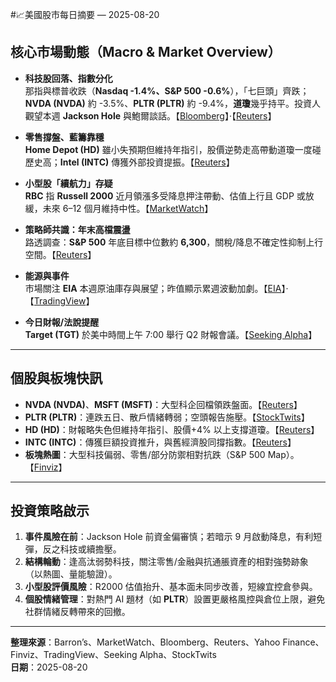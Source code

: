 #📈美國股市每日摘要 — 2025-08-20

## 核心市場動態（Macro & Market Overview）

- **科技股回落、指數分化**  
那指與標普收跌（**Nasdaq -1.4%、S&P 500 -0.6%**），「七巨頭」齊跌；**NVDA (NVDA)** 約 -3.5%、**PLTR (PLTR)** 約 -9.4%，**道瓊**幾乎持平。投資人觀望本週 **Jackson Hole** 與鮑爾談話。【[Bloomberg](https://www.bloomberg.com/news/articles/2025-08-19/us-stocks-fall-as-investors-parse-retail-earnings-await-powell)】·【[Reuters](https://www.reuters.com/business/wall-street-falls-jackson-hole-jitters-2025-08-19/)】

- **零售撐盤、藍籌靠穩**  
**Home Depot (HD)** 雖小失預期但維持年指引，股價逆勢走高帶動道瓊一度碰歷史高；**Intel (INTC)** 傳獲外部投資提振。【[Reuters](https://www.reuters.com/business/wall-street-falls-jackson-hole-jitters-2025-08-19/)】

- **小型股「續航力」存疑**  
**RBC** 指 **Russell 2000** 近月領漲多受降息押注帶動、估值上行且 GDP 或放緩，未來 6–12 個月維持中性。【[MarketWatch](https://www.marketwatch.com/story/why-small-cap-stocks-may-be-running-out-of-runway-after-recent-outperformance-7a001b44)】

- **策略師共識：年末高檔震盪**  
路透調查：**S&P 500** 年底目標中位數約 **6,300**，關稅/降息不確定性抑制上行空間。【[Reuters](https://www.reuters.com/business/sp-500-seen-stalling-ai-rally-meets-tariff-jitters-reuters-poll-2025-08-19/)】

- **能源與事件**  
市場關注 **EIA** 本週原油庫存與展望；昨值顯示累週波動加劇。【[EIA](https://ir.eia.gov/wpsr/overview.pdf)】·【[TradingView](https://www.tradingview.com/news/forexlive%3A52061a1d5094b%3A0-economic-calendar-for-20-aug-2025/)】

- **今日財報/法說提醒**  
**Target (TGT)** 於美中時間上午 7:00 舉行 Q2 財報會議。【[Seeking Alpha](https://seekingalpha.com/earnings/earnings-calendar)】

---

## 個股與板塊快訊

- **NVDA (NVDA)**、**MSFT (MSFT)**：大型科企回檔領跌盤面。【[Reuters](https://www.reuters.com/business/wall-street-falls-jackson-hole-jitters-2025-08-19/)】
- **PLTR (PLTR)**：連跌五日、散戶情緒轉弱；空頭報告施壓。【[StockTwits](https://stocktwits.com/news-articles/markets/equity/palantir-retail-traders-sentiment-deflates-amid-short-attack/chsiBicRdW0)】
- **HD (HD)**：財報略失色但維持年指引、股價+4% 以上支撐道瓊。【[Reuters](https://www.reuters.com/business/wall-street-falls-jackson-hole-jitters-2025-08-19/)】
- **INTC (INTC)**：傳獲巨額投資推升，與舊經濟股同撐指數。【[Reuters](https://www.reuters.com/business/wall-street-falls-jackson-hole-jitters-2025-08-19/)】
- **板塊熱圖**：大型科技偏弱、零售/部分防禦相對抗跌（S&P 500 Map）。【[Finviz](https://finviz.com/map.ashx)】

---

## 投資策略啟示

1. **事件風險在前**：Jackson Hole 前資金偏審慎；若暗示 9 月啟動降息，有利短彈，反之科技或續擔壓。  
2. **結構輪動**：逢高汰弱勢科技，關注零售/金融與抗通脹資產的相對強勢跡象（以熱圖、量能驗證）。  
3. **小型股評價風險**：R2000 估值抬升、基本面未同步改善，短線宜控倉參與。  
4. **個股情緒管理**：對熱門 AI 題材（如 **PLTR**）設置更嚴格風控與倉位上限，避免社群情緒反轉帶來的回撤。  

---

**整理來源**：Barron’s、MarketWatch、Bloomberg、Reuters、Yahoo Finance、Finviz、TradingView、Seeking Alpha、StockTwits  
**日期**：2025-08-20
